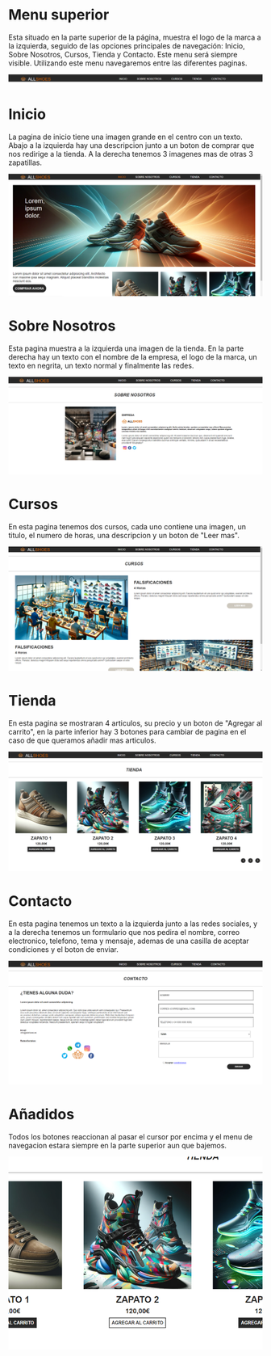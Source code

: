 # Menu superior

Esta situado en la parte superior de la página, muestra el logo de la marca a la izquierda, seguido de las opciones principales de navegación: Inicio, Sobre Nosotros, Cursos, Tienda y Contacto. Este menu será siempre visible. Utilizando este menu navegaremos entre las diferentes paginas.

<img src="images/git/menu.png">

# Inicio

La pagina de inicio tiene una imagen grande en el centro con un texto. Abajo a la izquierda hay una descripcion junto a un boton de comprar que nos redirige a la tienda. A la derecha tenemos 3 imagenes mas de otras 3 zapatillas.

<img src="images/git/inicio.png">

# Sobre Nosotros

Esta pagina muestra a la izquierda una imagen de la tienda. En la parte derecha hay un texto con el nombre de la empresa, el logo de la marca, un texto en negrita, un texto normal y finalmente las redes.

<img src="images/git/sobrenosotros.png">

# Cursos

En esta pagina tenemos dos cursos, cada uno contiene una imagen, un titulo, el numero de horas, una descripcion y un boton de "Leer mas".

<img src="images/git/cursos.png">

# Tienda

En esta pagina se mostraran 4 articulos, su precio y un boton de "Agregar al carrito", en la parte inferior hay 3 botones para cambiar de pagina en el caso de que queramos añadir mas articulos.

<img src="images/git/tienda.png">

# Contacto

En esta pagina tenemos un texto a la izquierda junto a las redes sociales, y a la derecha tenemos un formulario que nos pedira el nombre, correo electronico, telefono, tema y mensaje, ademas de una casilla de aceptar condiciones y el boton de enviar.

<img src="images/git/contacto.png">

# Añadidos

Todos los botones reaccionan al pasar el cursor por encima y el menu de navegacion estara siempre en la parte superior aun que bajemos.

<img src="images/git/botones.png">
